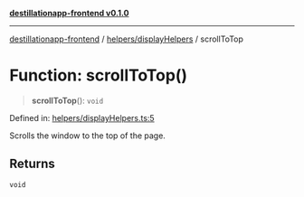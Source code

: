 [**destillationapp-frontend v0.1.0**](../../../README.md)

***

[destillationapp-frontend](../../../modules.md) / [helpers/displayHelpers](../README.md) / scrollToTop

# Function: scrollToTop()

> **scrollToTop**(): `void`

Defined in: [helpers/displayHelpers.ts:5](https://github.com/DestillApp/main/blob/be94b1d93681946bd573e84cd8381ba32cee62b9/frontend/src/helpers/displayHelpers.ts#L5)

Scrolls the window to the top of the page.

## Returns

`void`
